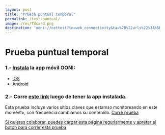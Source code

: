 ```yaml
---
layout: post
title: "Prueba puntual temporal"
permalink: /test-puntual/
image: /res/TWcard.png
destination: "ooni://nettest?tn=web_connectivity&ta=%7B%22urls%22%3A%5B%22https%3A%2F%2Felpitazo.net%22%2C%22https%3A%2F%2Felpitazo.ml%22%2C%22https%3A%2F%2Felpitazo.info%22%2C%22https%3A%2F%2Felpitazo.com%22%5D%7D&mv=1.2.0"
---
```


# Prueba puntual temporal
### 1.- [Instala](https://ooni.torproject.org/install/) la app móvil OONI:
* [iOS](https://itunes.apple.com/us/app/id1199566366)
* [Android](https://play.google.com/store/apps/details?id=org.openobservatory.ooniprobe)

### 2.- Corre [este link]({{page.destination}}) luego de tener la app instalada.

Esta prueba Incluye varios sitios claves que estamso monitoreando en este momento, con frecuencia cambiamos su contenido. <a class="btn btn-info" href="{{page.destination}}">Corre prueba

Si quieres colaborar, puedes cargar esta página regurlarmente y apretar el boton para [correr esta prueba]({{page.destination}})
